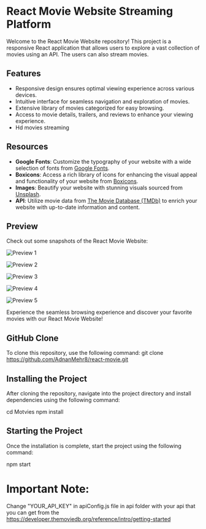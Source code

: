 # React Movie Website Streaming Platform

Welcome to the React Movie Website repository! This project is a responsive React application that allows users to explore a vast collection of movies using an API. The users can also stream movies.

## Features

- Responsive design ensures optimal viewing experience across various devices.
- Intuitive interface for seamless navigation and exploration of movies.
- Extensive library of movies categorized for easy browsing.
- Access to movie details, trailers, and reviews to enhance your viewing experience.
- Hd movies streaming 


## Resources

- **Google Fonts**: Customize the typography of your website with a wide selection of fonts from [Google Fonts](https://fonts.google.com/).
- **Boxicons**: Access a rich library of icons for enhancing the visual appeal and functionality of your website from [Boxicons](https://boxicons.com/).
- **Images**: Beautify your website with stunning visuals sourced from [Unsplash](https://unsplash.com/).
- **API**: Utilize movie data from [The Movie Database (TMDb)](https://www.themoviedb.org/) to enrich your website with up-to-date information and content.

## Preview

Check out some snapshots of the React Movie Website:

![Preview 1](https://user-images.githubusercontent.com/67447840/136721197-be990f3a-cae2-4757-9eb7-c0796f4a3834.png "Responsive React Movies App With API")

![Preview 2](https://user-images.githubusercontent.com/67447840/136721135-f64988cf-af31-495f-988c-c24ab10cbade.png "Responsive React Movies App With API")

![Preview 3](https://user-images.githubusercontent.com/67447840/136721056-733be8a6-7af6-424b-a74e-eb65980a5464.png "Responsive React Movies App With API")

![Preview 4](https://user-images.githubusercontent.com/67447840/136721118-cf5c59d2-31ff-4b06-86cb-262dd1b655fc.png "Responsive React Movies App With API")

![Preview 5](https://github.com/AdnanMehr8/react-movie/blob/main/Motvies/src/assets/Screenshot%20(43).png?raw=true)

Experience the seamless browsing experience and discover your favorite movies with our React Movie Website!

## GitHub Clone

To clone this repository, use the following command:
git clone https://github.com/AdnanMehr8/react-movie.git


## Installing the Project

After cloning the repository, navigate into the project directory and install dependencies using the following command:

cd Motvies
npm install


## Starting the Project

Once the installation is complete, start the project using the following command:

npm start

# Important Note:
Change "YOUR_API_KEY" in apiConfig.js file in api folder with your api that you can get from the https://developer.themoviedb.org/reference/intro/getting-started
